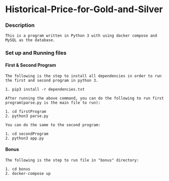 # Historical-Price-for-Gold-and-Silver

### Description 
```
This is a program written in Python 3 with using docker compose and MySQL as the database.
```

### Set up and Running files

#### First   &    Second Program
```
The following is the step to install all dependencies in order to run the first and second program in python 3. 

1. pip3 install -r dependencies.txt

After running the above command, you can do the following to run first program(parse.py is the main file to run): 

1. cd firstProgram
2. python3 parse.py

You can do the same to the second program:

1. cd secondProgram
2. python3 app.py
```

#### Bonus 

```
The following is the step to run file in "bonus" directory: 

1. cd bonus 
2. docker-compose up 

```

